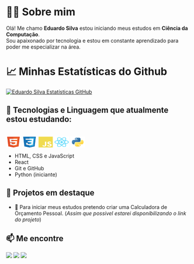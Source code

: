 # 👨‍💻 Sobre mim

Olá! Me chamo **Eduardo Silva** estou iniciando meus estudos em **Ciência da Computação**.  
Sou apaixonado por tecnologia e estou em constante aprendizado para poder me especializar na área.


# 📈 Minhas Estatísticas do Github

<div>
  
<a href="https://github.com/EduardoSilva85">
  
  [![Eduardo Silva Estatísticas GitHub](https://github-readme-stats.vercel.app/api?username=EduardoSilva85&show_icons=true&theme=dark&locale=pt-br&include_all_commits=true)](https://github.com/EduardoSilva85/github-readme-stats)

</div>

## 🧰 Tecnologias e Linguagem que atualmente estou estudando:

<div style="display: inline_block"><br>
 
  <img align="center" alt="Rafa-HTML" height="30" width="40" src="https://raw.githubusercontent.com/devicons/devicon/master/icons/html5/html5-original.svg">
  <img align="center" alt="Rafa-CSS" height="30" width="40" src="https://raw.githubusercontent.com/devicons/devicon/master/icons/css3/css3-original.svg">
  <img align="center" alt="Rafa-Js" height="30" width="40" src="https://raw.githubusercontent.com/devicons/devicon/master/icons/javascript/javascript-plain.svg">
  <img align="center" alt="Rafa-React" height="30" width="40" src="https://raw.githubusercontent.com/devicons/devicon/master/icons/react/react-original.svg">
  <img align="center" alt="Rafa-Python" height="30" width="40" src="https://raw.githubusercontent.com/devicons/devicon/master/icons/python/python-original.svg">

</div>

<p>

- HTML, CSS e JavaScript
- React
- Git e GitHub
- Python (iniciante)

</p>

## 🚀 Projetos em destaque

- 🧮 Para iniciar meus estudos pretendo criar uma Calculadora de Orçamento Pessoal. (_Assim que possivel estarei disponíbilizando o link do projeto_)

## 📫 Me encontre

<div> 
 
  <a href="https://www.instagram.com/eduardo.sn85" target="_blank"><img src="https://img.shields.io/badge/-Instagram-%23E4405F?style=for-the-badge&logo=instagram&logoColor=white" target="_blank"></a>
  <a href = "mailto:eduardosilva852515@gmail.com"><img src="https://img.shields.io/badge/-Gmail-%23333?style=for-the-badge&logo=gmail&logoColor=white" target="_blank"></a>
  <a href="https://linkedin.com/in/eduardo-sn-098123-silva" target="_blank"><img src="https://img.shields.io/badge/-LinkedIn-%230077B5?style=for-the-badge&logo=linkedin&logoColor=white" target="_blank"></a> 
  
</div>

